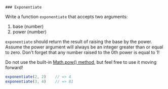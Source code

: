     ### Exponentiate

Write a function `exponentiate` that accepts two arguments:
1. base (number)
2. power (number)

`exponentiate` should return the result of raising the base by the power.
Assume the power argument will always be an integer greater than or equal to zero.
Don't forget that any number raised to the 0th power is equal to 1!

Do not use the built-in [Math.pow() method](https://developer.mozilla.org/en-US/docs/Web/JavaScript/Reference/Global_Objects/Math/pow), but feel free to use it moving forward!

```javascript
exponentiate(2, 2)    // => 4
exponentiate(3, 4)    // => 81
```
